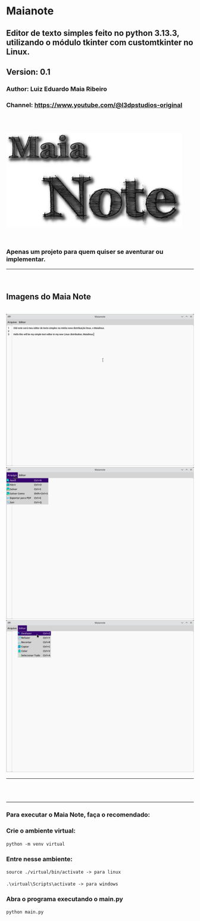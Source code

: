 # Maianote

## Editor de texto simples feito no python 3.13.3, utilizando o módulo tkinter com customtkinter no Linux.

## Version: 0.1

### Author: Luiz Eduardo Maia Ribeiro

### Channel: https://www.youtube.com/@l3dpstudios-original


<br><br>

<p align="left">

  <img src="imagens/logoMaia.png">

</p>

<br>

### Apenas um projeto para quem quiser se aventurar ou implementar.
<hr>

<br>

<p align="center">
  
## Imagens do Maia Note 
<br>

<img src="imagens/1.png">

<br>

<img src="imagens/2.png">

<br>

<img src="imagens/3.png">

</p>

<hr>

<br><br>

<hr>

### Para executar o Maia Note, faça o recomendado:

### Crie o ambiente virtual:
    
    python -m venv virtual

### Entre nesse ambiente:
    
    source ./virtual/bin/activate -> para linux
    
    .\virtual\Scripts\activate -> para windows

### Abra o programa executando o main.py

    python main.py
    
